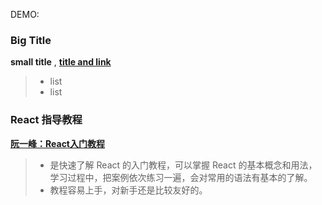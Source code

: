 DEMO:
### Big Title
**small title** , [**title and link**]()
> - list
> - list


### React 指导教程

[**阮一峰：React入门教程**](http://www.ruanyifeng.com/blog/2015/03/react.html)
> - 是快速了解 React 的入门教程，可以掌握 React 的基本概念和用法，学习过程中，把案例依次练习一遍，会对常用的语法有基本的了解。
> - 教程容易上手，对新手还是比较友好的。


